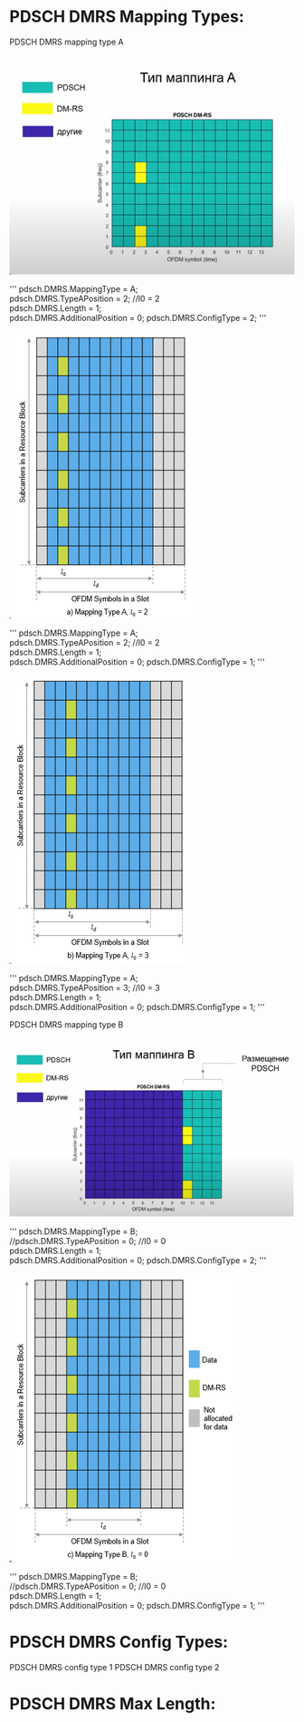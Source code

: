 # PDSCH DMRS Mapping Types:

PDSCH DMRS mapping type A

![GitHub Logo](/PDSCH_DRMS_Mapping_typeA.png)

'''
pdsch.DMRS.MappingType = A;      
pdsch.DMRS.TypeAPosition = 2; //l0 = 2     
pdsch.DMRS.Length = 1;             
pdsch.DMRS.AdditionalPosition = 0; 
pdsch.DMRS.ConfigType = 2; 
'''

![GitHub Logo](/PDSCH_DRMS_Mapping_typeA_2.png)

'''
pdsch.DMRS.MappingType = A;      
pdsch.DMRS.TypeAPosition = 2; //l0 = 2     
pdsch.DMRS.Length = 1;             
pdsch.DMRS.AdditionalPosition = 0; 
pdsch.DMRS.ConfigType = 1; 
'''

![GitHub Logo](/PDSCH_DRMS_Mapping_typeA_3.png)

'''
pdsch.DMRS.MappingType = A;      
pdsch.DMRS.TypeAPosition = 3; //l0 = 3     
pdsch.DMRS.Length = 1;             
pdsch.DMRS.AdditionalPosition = 0; 
pdsch.DMRS.ConfigType = 1; 
'''


PDSCH DMRS mapping type B

![GitHub Logo](/PDSCH_DRMS_Mapping_typeB.png)

'''
pdsch.DMRS.MappingType = B;      
//pdsch.DMRS.TypeAPosition = 0;  //l0 = 0       
pdsch.DMRS.Length = 1;             
pdsch.DMRS.AdditionalPosition = 0; 
pdsch.DMRS.ConfigType = 2; 
'''

![GitHub Logo](/PDSCH_DRMS_Mapping_typeB_0.png)

'''
pdsch.DMRS.MappingType = B;      
//pdsch.DMRS.TypeAPosition = 0;  //l0 = 0       
pdsch.DMRS.Length = 1;             
pdsch.DMRS.AdditionalPosition = 0; 
pdsch.DMRS.ConfigType = 1; 
'''

# PDSCH DMRS Config Types:
PDSCH DMRS config type 1
PDSCH DMRS config type 2

# PDSCH DMRS Max Length:
